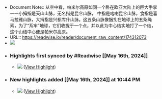 - Document Note::  从空中看，帕米尔高原如同一个卧在欧亚大陆上的巨大手掌一一小拇指是天山山脉，无名指是昆仑山脉， 中指是喀喇昆仑山脉，食指是喜马拉雅山脉，大拇指是兴都库什山脉。这五条山脉像捆扎在地球上的五条绳索，为了“系牢”地球，它们收拢于一个点，并以此为中心结实地打了一个结，这个山结中心便是帕米尔高原。
- URL:: https://readwise.io/reader/document_raw_content/174312073
- ![](https://readwise-assets.s3.amazonaws.com/static/images/article4.6bc1851654a0.png)
- ### Highlights first synced by #Readwise [[May 16th, 2024]]
    - ![](https://readwise-assets.s3.amazonaws.com/media/reader/pub/7d4b26cebdd888d8722c4dab3cbc93ba.png) ([View Highlight](https://read.readwise.io/read/01hy0wk63k0edx69ak15n4ar5c))
- ### New highlights added [[May 16th, 2024]] at 10:44 PM
    - ![](https://readwise-assets.s3.amazonaws.com/media/reader/pub/e4b6425b238233b00265be8adf2a8aec.png) ([View Highlight](https://read.readwise.io/read/01hy0xb8gge2ep81gyk8q5hfk1))

